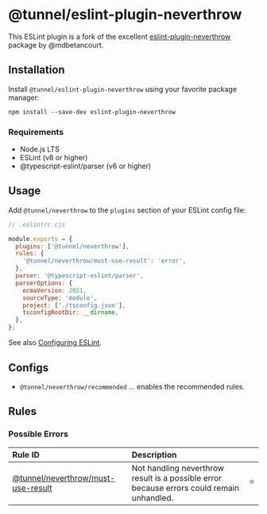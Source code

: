 # @tunnel/eslint-plugin-neverthrow

This ESLint plugin is a fork of the excellent [eslint-plugin-neverthrow](https://github.com/mdbetancourt/eslitn-plugin-neverthrow) package by @mdbetancourt.

## Installation

Install `@tunnel/eslint-plugin-neverthrow` using your favorite package manager:

```shell
npm install --save-dev eslint-plugin-neverthrow
```

### Requirements

- Node.js LTS
- ESLint (v8 or higher)
- @typescript-eslint/parser (v6 or higher)

## Usage

Add `@tunnel/neverthrow` to the `plugins` section of your ESLint config file:

```js
// .eslintrc.cjs

module.exports = {
  plugins: ['@tunnel/neverthrow'],
  rules: {
    '@tunnel/neverthrow/must-use-result': 'error',
  },
  parser: '@typescript-eslint/parser',
  parserOptions: {
    ecmaVersion: 2021,
    sourceType: 'module',
    project: ['./tsconfig.json'],
    tsconfigRootDir: __dirname,
  },
};
```

See also [Configuring ESLint](https://eslint.org/docs/user-guide/configuring).

## Configs

- `@tunnel/neverthrow/recommended` ... enables the recommended rules.

## Rules

<!--RULE_TABLE_BEGIN-->

### Possible Errors

| Rule ID                                                       | Description                                                                                |     |
| :------------------------------------------------------------ | :----------------------------------------------------------------------------------------- | :-: |
| [@tunnel/neverthrow/must-use-result](./docs/rules/must-use-result.md) | Not handling neverthrow result is a possible error because errors could remain unhandled. | ⭐️ |

<!--RULE_TABLE_END-->
